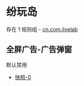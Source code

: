 # 纷玩岛

存在 1 规则组 - [cn.com.livelab](/src/apps/cn.com.livelab.ts)

## 全屏广告-广告弹窗

默认禁用

- [快照-0](https://i.gkd.li/import/13258873)
